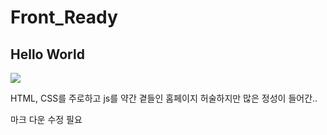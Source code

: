 # Front_Ready
<h2>Hello World</h2>
<img src="https://4.bp.blogspot.com/-OOTkRVShI_I/VtP-r2zLZMI/AAAAAAAAM5o/zJQ2aIWE23M/s640/%25ED%258F%25AC%25EB%25A7%25B7%25EB%25B3%2580%25ED%2599%2598_1.png">

HTML, CSS를 주로하고 js를 약간 곁들인 홈페이지 허술하지만 많은 정성이 들어간..

마크 다운 수정 필요